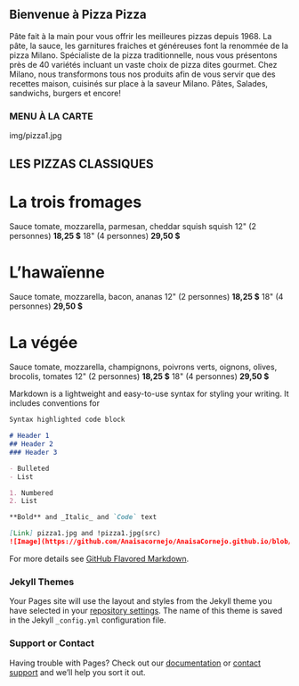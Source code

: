 ## Bienvenue à Pizza Pizza

Pâte fait à la main pour vous offrir les meilleures pizzas depuis 1968. La pâte, la sauce, les garnitures fraiches et généreuses font la renommée de la pizza Milano. Spécialiste de la pizza traditionnelle, nous vous présentons près de 40 variétés incluant un vaste choix de pizza dites gourmet. Chez Milano, nous transformons tous nos produits afin de vous servir que des recettes maison, cuisinés sur place à la saveur Milano. Pâtes, Salades, sandwichs, burgers et encore!

### MENU À LA CARTE

img/pizza1.jpg


## LES PIZZAS CLASSIQUES

# La trois fromages
Sauce tomate, mozzarella, parmesan, cheddar squish squish
12" (2 personnes) **18,25 $**
18" (4 personnes) **29,50 $**


# L’hawaïenne
Sauce tomate, mozzarella, bacon, ananas
12" (2 personnes) **18,25 $**
18" (4 personnes) **29,50 $**


# La végée
Sauce tomate, mozzarella, champignons, poivrons verts, oignons, olives, brocolis, tomates
12" (2 personnes) **18,25 $**
18" (4 personnes) **29,50 $**


Markdown is a lightweight and easy-to-use syntax for styling your writing. It includes conventions for

```markdown
Syntax highlighted code block

# Header 1
## Header 2
### Header 3

- Bulleted
- List

1. Numbered
2. List

**Bold** and _Italic_ and `Code` text

[Link] pizza1.jpg and !pizza1.jpg(src)
![Image](https://github.com/Anaisacornejo/AnaisaCornejo.github.io/blob/583036480ab5be2417f858c47e02fd3d2f14362d/img/pizza1.jpg)
```

For more details see [GitHub Flavored Markdown](https://guides.github.com/features/mastering-markdown/).

### Jekyll Themes

Your Pages site will use the layout and styles from the Jekyll theme you have selected in your [repository settings](https://github.com/Anaisacornejo/AnaisaCornejo.github.io/settings/pages). The name of this theme is saved in the Jekyll `_config.yml` configuration file.

### Support or Contact

Having trouble with Pages? Check out our [documentation](https://docs.github.com/categories/github-pages-basics/) or [contact support](https://support.github.com/contact) and we’ll help you sort it out.
